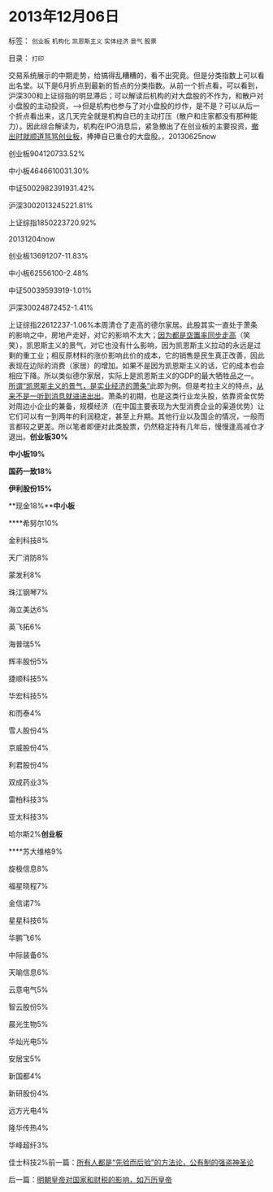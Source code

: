 # 2013年12月06日

标签： `创业板` `机构化` `凯恩斯主义` `实体经济` `景气` `股票` 

目录： `打印`

交易系统展示的中期走势，给搞得乱糟糟的，看不出究竟。但是分类指数上可以看出名堂。以下是6月折点到最新的哲点的分类指数。从前一个折点看，可以看到，沪深300和上证综指的明显滞后；可以解读后机构的对大盘股的不作为，和散户对小盘股的主动投资，——>但是机构也参与了对小盘股的炒作，是不是？可以从后一个折点看出来，这几天完全就是机构自已的主动打压（散户和庄家都没有那种能力）。因此综合解读为，机构在IPO消息后，紧急撤出了在创业板的主要投资，[撤出时就顺道骂骂创业板](../../../2013/12/5/“天灾人祸妖孽生，防左，防贼，防股神”.md)，捧捧自已重仓的大盘股。，20130625now

创业板904120733.52%

中小板4646610031.30%

中证5002982391931.42%

沪深3002013245221.81%

上证综指1850223720.92%

20131204now

创业板13691207-11.83%

中小板62556100-2.48%

中证50039593919-1.01%

沪深30024872452-1.41%

上证综指22612237-1.06%本周清仓了走高的德尔家居。此股其实一直处于萧条的影响之中，房地产走好，对它的影响不太大；[因为都是空置率同步走高](../../../2007/9/27/减少房地产泡沫破裂危害的上中下策.md)（笑笑），凯恩斯主义的景气，对它也没有什么影响，因为凯恩斯主义拉动的永远是过剩的重工业；相反原材料的涨价影响此价的成本，它的销售是民生真正改善，因此表现在边际的消费（家居）的增加。如果不是因为凯恩斯主义的话，它的成本也会相应下降。所以类似德尔家居，实际上是凯恩斯主义的GDP的最大牺牲品之一。[所谓“凯恩斯主义的景气，是实业经济的萧条”](../../../2012/7/24/金融垄断才会造成“生产过剩”和有含意的通货膨胀.md)此即为例。但是考拉主义的特点，[从来不是一听到消息就进进出出](../../../2013/1/9/庄家只能逢跌买熊股，不能靠内幕赚钱，一般没有内幕消息.md)。萧条的初期，也是这类行业龙头股，依靠资金优势对周边小企业的兼备，规模经济（在中国主要表现为大型消费企业的渠道优势）让它们可以有一到两年的利润稳定，甚至上升期。其他行业以及国企的情况，一般而言都较之更差。所以笔者即便对此类股票，仍然稳定持有几年后，慢慢逢高减仓才退出。**创业板30%**

**中小板19%**

**国药一致18%**

**伊利股份15%**

**现金18%****中小板**

****希努尔10%

金利科技8%

天广消防8%

蒙发利8%

珠江钢琴7%

海立美达6%

英飞拓6%

海普瑞5%

辉丰股份5%

捷顺科技5%

华宏科技5%

和而泰4%

雪人股份4%

京威股份4%

利君股份4%

双成药业3%

雷柏科技3%

亚太科技3%

哈尔斯2%**创业板**

****苏大维格9%

旋极信息8%

福星晓程7%

金信诺7%

星星科技6%

华鹏飞6%

中际装备6%

天喻信息6%

云意电气5%

智云股份5%

晨光生物5%

华灿光电5%

安居宝5%

新国都4%

新研股份4%

远方光电4%

隆华传热4%

华峰超纤3%

佳士科技2%前一篇：[所有人都是“先验而后验”的方法论，公有制的强盗神圣论](../../../2013/12/6/所有人都是“先验而后验”的方法论，公有制的强盗神圣论.md)

后一篇：[明朝皇帝对国家和财税的影响，如万历皇帝](../../../2013/12/7/明朝皇帝对国家和财税的影响，如万历皇帝.md)